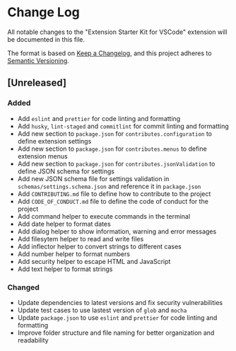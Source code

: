 # Change Log

All notable changes to the "Extension Starter Kit for VSCode" extension will be documented in this file.

The format is based on [Keep a Changelog](https://keepachangelog.com/en/1.0.0/),
and this project adheres to [Semantic Versioning](https://semver.org/spec/v2.0.0.html).

## [Unreleased]

### Added

- Add `eslint` and `prettier` for code linting and formatting
- Add `husky`, `lint-staged` and `commitlint` for commit linting and formatting
- Add new section to `package.json` for `contributes.configuration` to define extension settings
- Add new section to `package.json` for `contributes.menus` to define extension menus
- Add new section to `package.json` for `contributes.jsonValidation` to define JSON schema for settings
- Add new JSON schema file for settings validation in `schemas/settings.schema.json` and reference it in `package.json`
- Add `CONTRIBUTING.md` file to define how to contribute to the project
- Add `CODE_OF_CONDUCT.md` file to define the code of conduct for the project
- Add command helper to execute commands in the terminal
- Add date helper to format dates
- Add dialog helper to show information, warning and error messages
- Add filesytem helper to read and write files
- Add inflector helper to convert strings to different cases
- Add number helper to format numbers
- Add security helper to escape HTML and JavaScript
- Add text helper to format strings

### Changed

- Update dependencies to latest versions and fix security vulnerabilities
- Update test cases to use lastest version of `glob` and `mocha`
- Update `package.json` to use `eslint` and `prettier` for code linting and formatting
- Improve folder structure and file naming for better organization and readability
